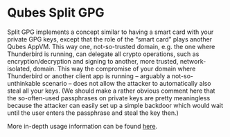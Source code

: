 Qubes Split GPG
===============
Split GPG implements a concept similar to having a smart card with your private 
GPG keys, except that the role of the “smart card” plays another Qubes AppVM. 
This way one, not-so-trusted domain, e.g. the one where Thunderbird is running, 
can delegate all crypto operations, such as encryption/decryption and signing to
another, more trusted, network-isolated, domain. This way the compromise of your
domain where Thunderbird or another client app is running – arguably a 
not-so-unthinkable scenario – does not allow the attacker to automatically also
steal all your keys. (We should make a rather obvious comment here that the 
so-often-used passphrases on private keys are pretty meaningless because the 
attacker can easily set up a simple backdoor which would wait until the user 
enters the passphrase and steal the key then.)

More in-depth usage information can be found 
[here](https://www.qubes-os.org/doc/split-gpg/).
